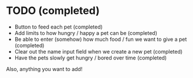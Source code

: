 # TODO (completed)

* Button to feed each pet (completed)
* Add limits to how hungry / happy a pet can be (completed)
* Be able to enter (somehow) how much food / fun we want to give a pet (completed)
* Clear out the name input field when we create a new pet (completed)
* Have the pets slowly get hungry / bored over time (completed)

Also, anything you want to add!
